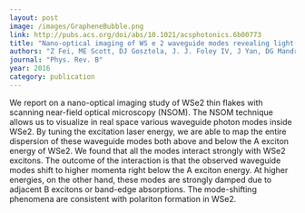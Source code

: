 ```yaml
---
layout: post
image: /images/GrapheneBubble.png
link: http://pubs.acs.org/doi/abs/10.1021/acsphotonics.6b00773
title: "Nano-optical imaging of WS e 2 waveguide modes revealing light-exciton interactions"
authors: "Z Fei, ME Scott, DJ Gosztola, J. J. Foley IV, J Yan, DG Mandrus, H Wen, P Zhou, DW Zhang, Y Sun, JR Guest, SK Gray, W Bao, GP Wiederrecht, X Xu" 
journal: "Phys. Rev. B"
year: 2016
category: publication
---
```

We report on a nano-optical imaging study of 
WSe2 thin flakes with scanning near-field optical microscopy (NSOM). The NSOM technique allows us to visualize in real space various waveguide photon modes inside 
WSe2. By tuning the excitation laser energy, we are able to map the entire dispersion of these waveguide modes both above and below the A exciton energy of 
WSe2. We found that all the modes interact strongly with 
WSe2 excitons. The outcome of the interaction is that the observed waveguide modes shift to higher momenta right below the A exciton energy. At higher energies, on the other hand, these modes are strongly damped due to adjacent B excitons or band-edge absorptions. The mode-shifting phenomena are consistent with polariton formation in WSe2.
